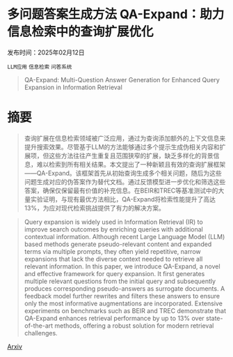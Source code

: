 # 多问题答案生成方法 QA-Expand：助力信息检索中的查询扩展优化

发布时间：2025年02月12日

`LLM应用` `信息检索` `问答系统`

> QA-Expand: Multi-Question Answer Generation for Enhanced Query Expansion in Information Retrieval

# 摘要

> 查询扩展在信息检索领域被广泛应用，通过为查询添加额外的上下文信息来提升搜索效果。尽管基于LLM的方法能够通过多个提示生成伪相关内容和扩展项，但这些方法往往产生重复且范围狭窄的扩展，缺乏多样化的背景信息，难以检索到所有相关结果。本文提出了一种新颖且有效的查询扩展框架——QA-Expand。该框架首先从初始查询生成多个相关问题，随后为这些问题生成对应的伪答案作为替代文档。通过反馈模型进一步优化和筛选这些答案，确保仅保留最有价值的补充信息。在BEIR和TREC等基准测试中的大量实验证明，与现有最优方法相比，QA-Expand将检索性能提升了高达13%，为应对现代检索挑战提供了有力的解决方案。

> Query expansion is widely used in Information Retrieval (IR) to improve search outcomes by enriching queries with additional contextual information. Although recent Large Language Model (LLM) based methods generate pseudo-relevant content and expanded terms via multiple prompts, they often yield repetitive, narrow expansions that lack the diverse context needed to retrieve all relevant information. In this paper, we introduce QA-Expand, a novel and effective framework for query expansion. It first generates multiple relevant questions from the initial query and subsequently produces corresponding pseudo-answers as surrogate documents. A feedback model further rewrites and filters these answers to ensure only the most informative augmentations are incorporated. Extensive experiments on benchmarks such as BEIR and TREC demonstrate that QA-Expand enhances retrieval performance by up to 13% over state-of-the-art methods, offering a robust solution for modern retrieval challenges.

[Arxiv](https://arxiv.org/abs/2502.08557)